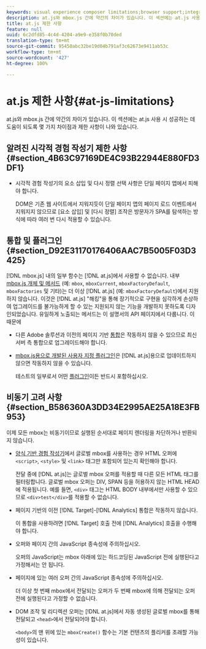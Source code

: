 ```yaml
---
keywords: visual experience composer limitations;browser support;integrations;plugins;asynchronous considerations
description: at.js와 mbox.js 간에 약간의 차이가 있습니다. 이 섹션에는 at.js 사용 시 성공하는 데 도움이 되도록 몇 가지 차이점과 제한 사항이 나와 있습니다.
title: at.js 제한 사항
feature: null
uuid: 6c2dfd85-4c4d-4204-a9e9-e358f0b70ded
translation-type: tm+mt
source-git-commit: 95450abc32be19d04b791af3c62673e9411ab53c
workflow-type: tm+mt
source-wordcount: '427'
ht-degree: 100%

---
```



# at.js 제한 사항{#at-js-limitations}

at.js와 mbox.js 간에 약간의 차이가 있습니다. 이 섹션에는 at.js 사용 시 성공하는 데 도움이 되도록 몇 가지 차이점과 제한 사항이 나와 있습니다.

## 알려진 시각적 경험 작성기 제한 사항 {#section_4B63C97169DE4C93B22944E880FD3DF1}

* 시각적 경험 작성기의 요소 삽입 및 다시 정렬 선택 사항은 단일 페이지 앱에서 피해야 합니다.

   DOM은 기존 웹 사이트에서 지워지듯이 단일 페이지 앱의 페이지 로드 이벤트에서 지워지지 않으므로 [요소 삽입] 및 [다시 정렬] 조작은 방문자가 SPA를 탐색하는 방식에 따라 여러 번 다시 적용할 수 있습니다.

## 통합 및 플러그인 {#section_D92E31170176406AAC7B5005F03D3425}

[!DNL mbox.js] 내의 일부 함수는 [!DNL at.js]에서 사용할 수 없습니다. 내부 [mbox.js 개체 및 메서드](/help/c-target/c-visitor-profile/variables-profiles-parameters-methods.md#section_8C78059D15D9452F95636A5640188537) (예: `mbox`, `mboxCurrent`, `mboxFactoryDefault`, `mboxFactories` 및 기타)는 더 이상 [!DNL at.js] (예: `mboxFactoryDefault`)에서 지원하지 않습니다. 이것은 [!DNL at.js] &quot;해킹&quot;을 통해 장기적으로 구현을 심각하게 손상하여 업그레이드를 불가능하게 할 수 있는 지원되지 않는 기능을 개발하지 못하도록 디자인되었습니다. 유일하게 노출되는 메서드는 이 설명서의 API 페이지에서 다룹니다. 이 때문에

* 다른 Adobe 솔루션과 이전의 페이지 기반 [통합](/help/c-implementing-target/c-implementing-target-for-client-side-web/c-how-atjs-works/target-atjs-integrations.md#concept_C100BC4F073C4B57A608B309D0157B39)은 작동하지 않을 수 있으므로 최신 서버 측 통합으로 업그레이드해야 합니다.
* [mbox.js용으로 개발된 사용자 지정 플러그인](/help/c-implementing-target/c-implementing-target-for-client-side-web/t-mbox-download/c-target-atjs-implementation/target-atjs-plugins.md#concept_F5D4C0A4DACF41409CC42FDD93B13FAF)은 [!DNL at.js]용으로 업데이트하지 않으면 작동하지 않을 수 있습니다.

   테스트의 일부로서 어떤 [플러그인](/help/c-implementing-target/c-implementing-target-for-client-side-web/t-mbox-download/c-target-atjs-implementation/target-atjs-plugins.md#concept_F5D4C0A4DACF41409CC42FDD93B13FAF)이든 반드시 포함하십시오.

## 비동기 고려 사항 {#section_B586360A3DD34E2995AE25A18E3FB953}

이제 모든 mbox는 비동기이므로 실행된 순서대로 페이지 렌더링을 차단하거나 반환되지 않습니다.

* [양식 기반 경험 작성기](/help/c-experiences/experiences.md#section_3643394BD424463C8768F2907DEBCC22)에서 글로벌 mbox를 사용하는 경우 HTML 오퍼에 `<script>`, `<style>` 및 `<link>` 태그만 포함되어 있는지 확인해야 합니다.

   전달 중에 [!DNL at.js]는 글로벌 mbox 오퍼를 적용할 때 다른 모든 HTML 태그를 필터링합니다. 글로벌 mbox 오퍼는 DIV, SPAN 등을 허용하지 않는 HTML HEAD에 적용됩니다. 예를 들면, `<div>` 태그는 HTML BODY 내부에서만 사용할 수 있으므로 `<div>test</div>`를 적용할 수 없습니다.

* 페이지 기반의 이전 [!DNL Target]-[!DNL Analytics] 통합은 작동하지 않습니다.

   이 통합을 사용하려면 [!DNL Target] 호출 전에 [!DNL Analytics] 호출을 수행해야 합니다.

* 오퍼와 페이지 간의 JavaScript 종속성에 주의하십시오.

   오퍼의 JavaScript는 mbox 아래에 있는 하드코딩된 JavaScript 전에 실행된다고 가정해서는 안 됩니다.

* 페이지에 있는 여러 오퍼 간의 JavaScript 종속성에 주의하십시오.

   더 이상 첫 번째 mbox에서 전달되는 오퍼가 두 번째 mbox에 의해 전달되는 오퍼 전에 실행된다고 가정할 수 없습니다.

* DOM 조작 및 리디렉션 오퍼는 [!DNL at.js]에서 자동 생성된 글로벌 mbox를 통해 전달되고 `<head>`에서 전달되어야 합니다.

   `<body>`의 맨 위에 있는 `mboxCreate()` 함수는 기본 컨텐츠의 플리커를 초래할 가능성이 있습니다.

